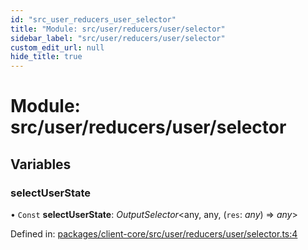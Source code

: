 ```yaml
---
id: "src_user_reducers_user_selector"
title: "Module: src/user/reducers/user/selector"
sidebar_label: "src/user/reducers/user/selector"
custom_edit_url: null
hide_title: true
---
```


# Module: src/user/reducers/user/selector

## Variables

### selectUserState

• `Const` **selectUserState**: *OutputSelector*<any, any, (`res`: *any*) => *any*\>

Defined in: [packages/client-core/src/user/reducers/user/selector.ts:4](https://github.com/xr3ngine/xr3ngine/blob/716a06460/packages/client-core/src/user/reducers/user/selector.ts#L4)
